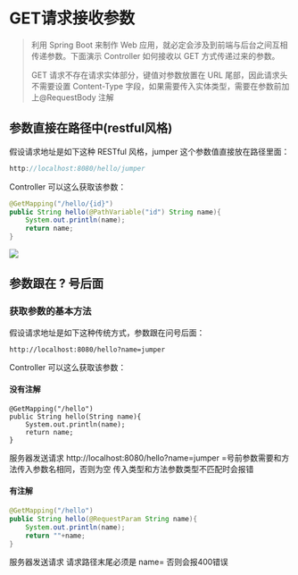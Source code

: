 # GET请求接收参数

> 利用 Spring Boot 来制作 Web 应用，就必定会涉及到前端与后台之间互相传递参数。下面演示 Controller 如何接收以 GET 方式传递过来的参数。
>
> GET 请求不存在请求实体部分，键值对参数放置在 URL 尾部，因此请求头不需要设置 Content-Type 字段，如果需要传入实体类型，需要在参数前加上@RequestBody 注解      



## 参数直接在路径中(restful风格)

假设请求地址是如下这种 RESTful 风格，jumper 这个参数值直接放在路径里面：

```java
http://localhost:8080/hello/jumper
```

Controller 可以这么获取该参数：

```java
@GetMapping("/hello/{id}")
public String hello(@PathVariable("id") String name){
    System.out.println(name);
    return name;
}
```

![](E:\javaNote\javase\picture\8cb0f588881df6ff468fbe163e6ebe55.png)

## 参数跟在 ? 号后面

###  获取参数的基本方法

假设请求地址是如下这种传统方式，参数跟在问号后面：

```
http://localhost:8080/hello?name=jumper
```

Controller 可以这么获取该参数：

####  没有注解

```
@GetMapping("/hello")
public String hello(String name){
    System.out.println(name);
    return name;
}
```

服务器发送请求         http://localhost:8080/hello?name=jumper      =号前参数需要和方法传入参数名相同，否则为空
传入类型和方法参数类型不匹配时会报错

####  有注解

```java
@GetMapping("/hello")
public String hello(@RequestParam String name){
    System.out.println(name);
    return ""+name;
}
```

服务器发送请求  请求路径末尾必须是 name=   否则会报400错误

